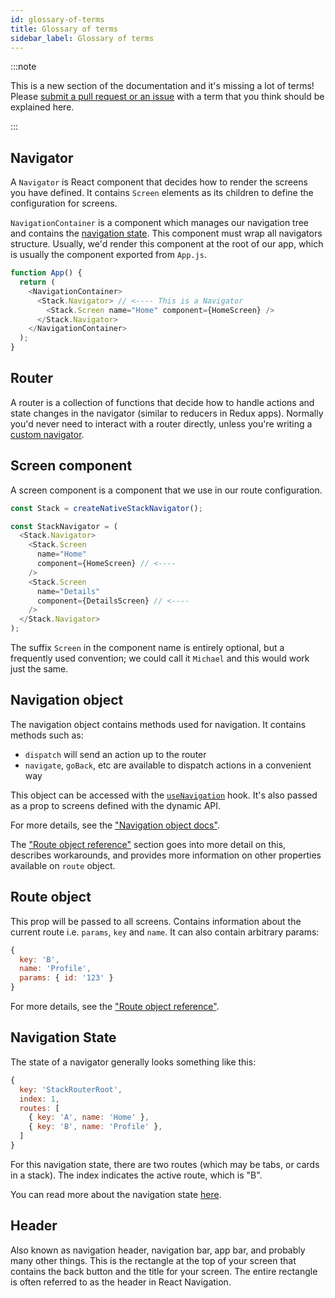 ```yaml
---
id: glossary-of-terms
title: Glossary of terms
sidebar_label: Glossary of terms
---
```


:::note

This is a new section of the documentation and it's missing a lot of terms! Please [submit a pull request or an issue](https://github.com/react-navigation/react-navigation.github.io) with a term that you think should be explained here.

:::

## Navigator

A `Navigator` is React component that decides how to render the screens you have defined. It contains `Screen` elements as its children to define the configuration for screens.

`NavigationContainer` is a component which manages our navigation tree and contains the [navigation state](navigation-state.md). This component must wrap all navigators structure. Usually, we'd render this component at the root of our app, which is usually the component exported from `App.js`.

```js
function App() {
  return (
    <NavigationContainer>
      <Stack.Navigator> // <---- This is a Navigator
        <Stack.Screen name="Home" component={HomeScreen} />
      </Stack.Navigator>
    </NavigationContainer>
  );
}
```

## Router

A router is a collection of functions that decide how to handle actions and state changes in the navigator (similar to reducers in Redux apps). Normally you'd never need to interact with a router directly, unless you're writing a [custom navigator](custom-navigators.md).

## Screen component

A screen component is a component that we use in our route configuration.

```js
const Stack = createNativeStackNavigator();

const StackNavigator = (
  <Stack.Navigator>
    <Stack.Screen
      name="Home"
      component={HomeScreen} // <----
    />
    <Stack.Screen
      name="Details"
      component={DetailsScreen} // <----
    />
  </Stack.Navigator>
);
```

The suffix `Screen` in the component name is entirely optional, but a frequently used convention; we could call it `Michael` and this would work just the same.

## Navigation object

The navigation object contains methods used for navigation. It contains methods such as:

- `dispatch` will send an action up to the router
- `navigate`, `goBack`, etc are available to dispatch actions in a convenient way

This object can be accessed with the [`useNavigation`](use-navigation.md) hook. It's also passed as a prop to screens defined with the dynamic API.

For more details, see the ["Navigation object docs"](navigation-object.md).

The ["Route object reference"](route-object.md) section goes into more detail on this, describes workarounds, and provides more information on other properties available on `route` object.

## Route object

This prop will be passed to all screens. Contains information about the current route i.e. `params`, `key` and `name`. It can also contain arbitrary params:

```js
{
  key: 'B',
  name: 'Profile',
  params: { id: '123' }
}
```

For more details, see the ["Route object reference"](route-object.md).

## Navigation State

The state of a navigator generally looks something like this:

```js
{
  key: 'StackRouterRoot',
  index: 1,
  routes: [
    { key: 'A', name: 'Home' },
    { key: 'B', name: 'Profile' },
  ]
}
```

For this navigation state, there are two routes (which may be tabs, or cards in a stack). The index indicates the active route, which is "B".

You can read more about the navigation state [here](navigation-state.md).

## Header

Also known as navigation header, navigation bar, app bar, and probably many other things. This is the rectangle at the top of your screen that contains the back button and the title for your screen. The entire rectangle is often referred to as the header in React Navigation.
